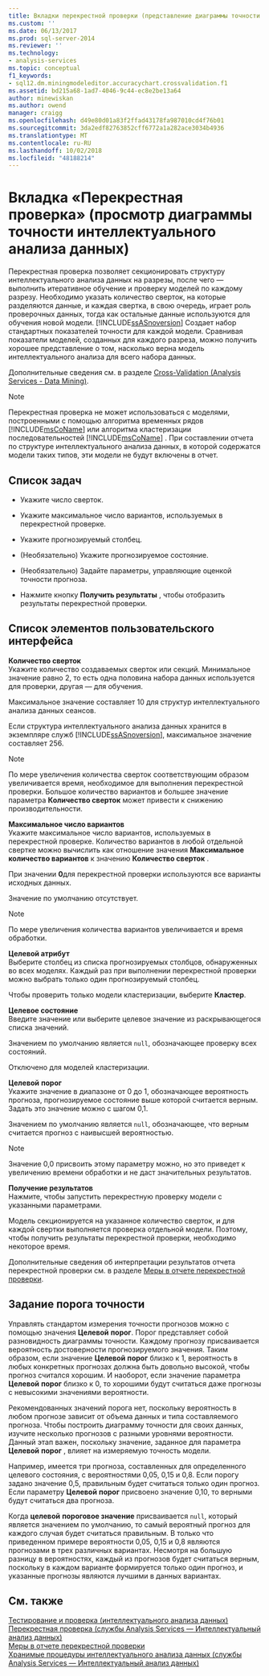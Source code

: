 ```yaml
---
title: Вкладки перекрестной проверки (представление диаграммы точности интеллектуального анализа данных) | Документация Майкрософт
ms.custom: ''
ms.date: 06/13/2017
ms.prod: sql-server-2014
ms.reviewer: ''
ms.technology:
- analysis-services
ms.topic: conceptual
f1_keywords:
- sql12.dm.miningmodeleditor.accuracychart.crossvalidation.f1
ms.assetid: bd215a68-1ad7-4046-9c44-ec8e2be13a64
author: minewiskan
ms.author: owend
manager: craigg
ms.openlocfilehash: d49e80d01a83f2ffad43178fa987010cd4f76b01
ms.sourcegitcommit: 3da2edf82763852cff6772a1a282ace3034b4936
ms.translationtype: MT
ms.contentlocale: ru-RU
ms.lasthandoff: 10/02/2018
ms.locfileid: "48188214"
---
```

# <a name="cross-validation-tab-mining-accuracy-chart-view"></a>Вкладка «Перекрестная проверка» (просмотр диаграммы точности интеллектуального анализа данных)
  Перекрестная проверка позволяет секционировать структуру интеллектуального анализа данных на разрезы, после чего — выполнить итеративное обучение и проверку моделей по каждому разрезу. Необходимо указать количество сверток, на которые разделяются данные, и каждая свертка, в свою очередь, играет роль проверочных данных, тогда как остальные данные используются для обучения новой модели. [!INCLUDE[ssASnoversion](../includes/ssasnoversion-md.md)] Создает набор стандартных показателей точности для каждой модели. Сравнивая показатели моделей, созданных для каждого разреза, можно получить хорошее представление о том, насколько верна модель интеллектуального анализа для всего набора данных.  
  
 Дополнительные сведения см. в разделе [Cross-Validation &#40;Analysis Services - Data Mining&#41;](data-mining/cross-validation-analysis-services-data-mining.md).  
  
> [!NOTE]  
>  Перекрестная проверка не может использоваться с моделями, построенными с помощью алгоритма временных рядов [!INCLUDE[msCoName](../includes/msconame-md.md)] или алгоритма кластеризации последовательностей [!INCLUDE[msCoName](../includes/msconame-md.md)] . При составлении отчета по структуре интеллектуального анализа данных, в которой содержатся модели таких типов, эти модели не будут включены в отчет.  
  
## <a name="task-list"></a>Список задач  
  
-   Укажите число сверток.  
  
-   Укажите максимальное число вариантов, используемых в перекрестной проверке.  
  
-   Укажите прогнозируемый столбец.  
  
-   (Необязательно) Укажите прогнозируемое состояние.  
  
-   (Необязательно) Задайте параметры, управляющие оценкой точности прогноза.  
  
-   Нажмите кнопку **Получить результаты** , чтобы отобразить результаты перекрестной проверки.  
  
## <a name="uielement-list"></a>Список элементов пользовательского интерфейса  
 **Количество сверток**  
 Укажите количество создаваемых сверток или секций. Минимальное значение равно 2, то есть одна половина набора данных используется для проверки, другая — для обучения.  
  
 Максимальное значение составляет 10 для структур интеллектуального анализа данных сеансов.  
  
 Если структура интеллектуального анализа данных хранится в экземпляре служб [!INCLUDE[ssASnoversion](../includes/ssasnoversion-md.md)], максимальное значение составляет 256.  
  
> [!NOTE]  
>  По мере увеличения количества сверток соответствующим образом увеличивается время, необходимое для выполнения перекрестной проверки. Большое количество вариантов и большее значение параметра **Количество сверток** может привести к снижению производительности.  
  
 **Максимальное число вариантов**  
 Укажите максимальное число вариантов, используемых в перекрестной проверке. Количество вариантов в любой отдельной свертке можно вычислить как отношение значения **Максимальное количество вариантов** к значению **Количество сверток** .  
  
 При значении **0**для перекрестной проверки используются все варианты исходных данных.  
  
 Значение по умолчанию отсутствует.  
  
> [!NOTE]  
>  По мере увеличения количества вариантов увеличивается и время обработки.  
  
 **Целевой атрибут**  
 Выберите столбец из списка прогнозируемых столбцов, обнаруженных во всех моделях. Каждый раз при выполнении перекрестной проверки можно выбрать только один прогнозируемый столбец.  
  
 Чтобы проверить только модели кластеризации, выберите **Кластер**.  
  
 **Целевое состояние**  
 Введите значение или выберите целевое значение из раскрывающегося списка значений.  
  
 Значением по умолчанию является `null`, обозначающее проверку всех состояний.  
  
 Отключено для моделей кластеризации.  
  
 **Целевой**  **порог**  
 Укажите значение в диапазоне от 0 до 1, обозначающее вероятность прогноза, прогнозируемое состояние выше которой считается верным. Задать это значение можно с шагом 0,1.  
  
 Значением по умолчанию является `null`, обозначающее, что верным считается прогноз с наивысшей вероятностью.  
  
> [!NOTE]  
>  Значение 0,0 присвоить этому параметру можно, но это приведет к увеличению времени обработки и не даст значительных результатов.  
  
 **Получение результатов**  
 Нажмите, чтобы запустить перекрестную проверку модели с указанными параметрами.  
  
 Модель секционируется на указанное количество сверток, и для каждой свертки выполняется проверка отдельной модели. Поэтому, чтобы получить результаты перекрестной проверки, необходимо некоторое время.  
  
 Дополнительные сведения об интерпретации результатов отчета перекрестной проверки см. в разделе [Меры в отчете перекрестной проверки](data-mining/measures-in-the-cross-validation-report.md).  
  
## <a name="setting-the-accuracy-threshold"></a>Задание порога точности  
 Управлять стандартом измерения точности прогнозов можно с помощью значения **Целевой** **порог**. Порог представляет собой разновидность диаграммы точности. Каждому прогнозу присваивается вероятность достоверности прогнозируемого значения. Таким образом, если значение **Целевой** **порог** близко к 1, вероятность в любых конкретных прогнозах должна быть довольно высокой, чтобы прогноз считался хорошим. И наоборот, если значение параметра **Целевой** **порог** близко к 0, то хорошими будут считаться даже прогнозы с невысокими значениями вероятности.  
  
 Рекомендованных значений порога нет, поскольку вероятность в любом прогнозе зависит от объема данных и типа составляемого прогноза. Чтобы построить диаграмму точности для своих данных, изучите несколько прогнозов с разными уровнями вероятности. Данный этап важен, поскольку значение, заданное для параметра **Целевой** **порог** , влияет на измеряемую точность модели.  
  
 Например, имеется три прогноза, составленных для определенного целевого состояния, с вероятностями 0,05, 0,15 и 0,8. Если порогу задано значение 0,5, правильным будет считаться только один прогноз. Если параметру **Целевой** **порог** присвоено значение 0,10, то верными будут считаться два прогноза.  
  
 Когда **целевой** **пороговое значение** присваивается `null`, который является значением по умолчанию, то самый вероятный прогноз для каждого случая будет считаться правильным. В только что приведенном примере вероятности 0,05, 0,15 и 0,8 являются прогнозами в трех различных вариантах. Несмотря на большую разницу в вероятностях, каждый из прогнозов будет считаться верным, поскольку в каждом варианте формируется только один прогноз, и указанные прогнозы являются лучшими в данных вариантах.  
  
## <a name="see-also"></a>См. также  
 [Тестирование и проверка &#40;интеллектуального анализа данных&#41;](data-mining/testing-and-validation-data-mining.md)   
 [Перекрестная проверка &#40;службы Analysis Services — Интеллектуальный анализ данных&#41;](data-mining/cross-validation-analysis-services-data-mining.md)   
 [Меры в отчете перекрестной проверки](data-mining/measures-in-the-cross-validation-report.md)   
 [Хранимые процедуры интеллектуального анализа данных &#40;службы Analysis Services — Интеллектуальный анализ данных&#41;](/sql/analysis-services/data-mining/data-mining-stored-procedures-analysis-services-data-mining)  
  
  
